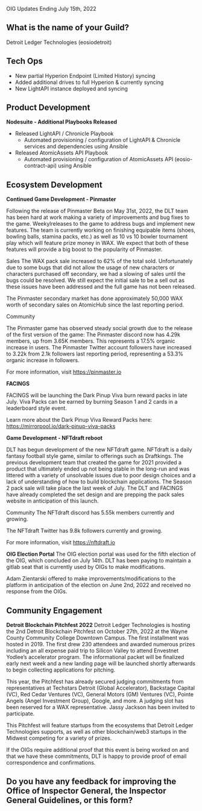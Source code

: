 OIG Updates Ending July 15th, 2022

## What is the name of your Guild?

Detroit Ledger Technologies (eosiodetroit)

## Tech Ops

* New partial Hyperion Endpoint (Limited History) syncing
* Added additional drives to full Hyperion & currently syncing
* New LightAPI instance deployed and syncing 

## Product Development

**Nodesuite - Additional Playbooks Released**

* Released LightAPI / Chronicle Playbook
  * Automated provisioning / configuration of LightAPI & Chronicle services and dependencies using Ansible
* Released AtomicAssets API Playbook
  * Automated provisioning / configuration of AtomicAssets API (eosio-contract-api) using Ansible

## Ecosystem Development
**Continued Game Development - Pinmaster**

Following the release of Pinmaster Beta on May 31st, 2022, the DLT team has been hard at work making a variety of improvements and bug fixes to the game. Weekylreleases to the game to address bugs and implement new features. The team is currently working on finishing equipable items (shoes, bowling balls, stamina packs, etc.) as well as 10 vs 10 bowler tournament play which will feature prize money in WAX. We expect that both of these features will provide a big boost to the popularity of Pinmaster.

Sales
The WAX pack sale increased to 62% of the total sold. Unfortunately due to some bugs that did not allow the usage of new characters or characters purchased off secondary, we had a slowing of sales until the bugs could be resolved. We still expect the initial sale to be a sell out as these issues have been addressed and the full game has not been released.

The Pinmaster secondary market has done approximately 50,000 WAX worth of secondary sales on AtomicHub since the last reporting period.

Community

The Pinmaster game has observed steady social growth due to the release of the first version of the game:
The Pinmaster discord now has 4.29k members, up from 3.65K members. This represents a 17.5% organic increase in users.
The Pinmaster Twitter account followers have increased to 3.22k from 2.1k followers last reporting period, representing a 53.3% organic increase in followers.

For more information, visit https://pinmaster.io

**FACINGS**

FACINGS will be launching the Dark Pinup Viva burn reward packs in late July. Viva Packs can be earned by burning Season 1 and 2 cards in a leaderboard style event.

Learn more about the Dark Pinup Viva Reward Packs here: https://mirrorpool.io/dark-pinup-viva-packs

**Game Development - NFTdraft reboot**

DLT has begun development of the new NFTdraft game. NFTdraft is a daily fantasy football style game, similar to offerings such as Draftkings. The previous development team that created the game for 2021 provided a product that ultimately ended up not being stable in the long-run and was littered with a variety of unsolvable issues due to poor design choices and a lack of understanding of how to build blockchain applications. The Season 2 pack sale will take place the last week of July. The DLT and FACINGS have already completed the set design and are prepping the pack sales website in anticipation of this launch.

Community
The NFTdraft discord has 5.55k members currently and growing.

The NFTdraft Twitter has 9.8k followers currently and growing.

For more information, visit https://nftdraft.io

**OIG Election Portal**
The OIG election portal was used for the fifth election of the OIG, which concluded on July 14th. DLT has been paying to maintain a gitlab seat that is currently used by OIGs to make modifications.

Adam Zientarski offered to make improvements/modifications to the platform in anticipation of the election on June 2nd, 2022 and received no response from the OIGs.

## Community Engagement

**Detroit Blockchain Pitchfest 2022**
Detroit Ledger Technologies is hosting the 2nd Detroit Blockchain Pitchfest on October 27th, 2022 at the Wayne County Community College Downtown Campus. The first installment was hosted in 2019. The first drew 230 attendees and awarded numerous prizes including an all expense paid trip to Silicon Valley to attend Envestnet Yodlee’s accelerator program. The informational packet will be finalized early next week and a new landing page will be launched shortly afterwards to begin collecting applications for pitching.

This year, the Pitchfest has already secured judging commitments from representatives at Techstars Detroit (Global Accelerator), Backstage Capital (VC), Red Cedar Ventures (VC), General Motors (GM) Ventures (VC), Pointe Angels (Angel Investment Group), Google, and more. A judging slot has been reserved for a WAX representative. Jassy Jackson has been invited to participate.

This Pitchfest will feature startups from the ecosystems that Detroit Ledger Technologies supports, as well as other blockchain/web3 startups in the Midwest competing for a variety of prizes.

If the OIGs require additional proof that this event is being worked on and that we have these commitments, DLT is happy to provide proof of email correspondence and confirmations.

## Do you have any feedback for improving the Office of Inspector General, the Inspector General Guidelines, or this form?






